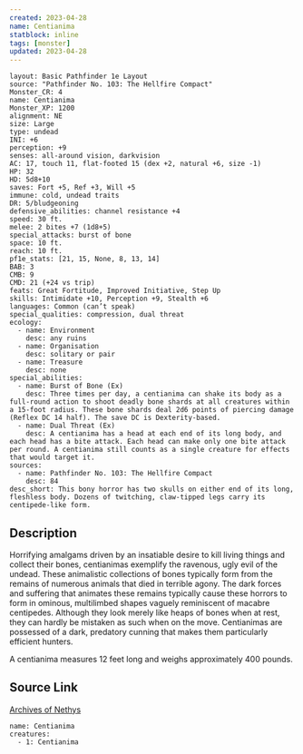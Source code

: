 ```yaml
---
created: 2023-04-28
name: Centianima
statblock: inline
tags: [monster]
updated: 2023-04-28
---
```

```statblock
layout: Basic Pathfinder 1e Layout
source: "Pathfinder No. 103: The Hellfire Compact"
Monster_CR: 4
name: Centianima
Monster_XP: 1200
alignment: NE
size: Large
type: undead
INI: +6
perception: +9
senses: all-around vision, darkvision
AC: 17, touch 11, flat-footed 15 (dex +2, natural +6, size -1)
HP: 32
HD: 5d8+10
saves: Fort +5, Ref +3, Will +5
immune: cold, undead traits
DR: 5/bludgeoning
defensive_abilities: channel resistance +4
speed: 30 ft.
melee: 2 bites +7 (1d8+5)
special_attacks: burst of bone
space: 10 ft.
reach: 10 ft.
pf1e_stats: [21, 15, None, 8, 13, 14]
BAB: 3
CMB: 9
CMD: 21 (+24 vs trip)
feats: Great Fortitude, Improved Initiative, Step Up
skills: Intimidate +10, Perception +9, Stealth +6
languages: Common (can’t speak)
special_qualities: compression, dual threat
ecology:
  - name: Environment
    desc: any ruins
  - name: Organisation
    desc: solitary or pair
  - name: Treasure
    desc: none
special_abilities:
  - name: Burst of Bone (Ex)
    desc: Three times per day, a centianima can shake its body as a full-round action to shoot deadly bone shards at all creatures within a 15-foot radius. These bone shards deal 2d6 points of piercing damage (Reflex DC 14 half). The save DC is Dexterity-based.
  - name: Dual Threat (Ex)
    desc: A centianima has a head at each end of its long body, and each head has a bite attack. Each head can make only one bite attack per round. A centianima still counts as a single creature for effects that would target it.
sources:
  - name: Pathfinder No. 103: The Hellfire Compact
    desc: 84
desc_short: This bony horror has two skulls on either end of its long, fleshless body. Dozens of twitching, claw-tipped legs carry its centipede-like form.
```
## Description
Horrifying amalgams driven by an insatiable desire to kill living things and collect their bones, centianimas exemplify the ravenous, ugly evil of the undead. These animalistic collections of bones typically form from the remains of numerous animals that died in terrible agony. The dark forces and suffering that animates these remains typically cause these horrors to form in ominous, multilimbed shapes vaguely reminiscent of macabre centipedes. Although they look merely like heaps of bones when at rest, they can hardly be mistaken as such when on the move. Centianimas are possessed of a dark, predatory cunning that makes them particularly efficient hunters.

A centianima measures 12 feet long and weighs approximately 400 pounds.
## Source Link
[Archives of Nethys](https://aonprd.com/MonsterDisplay.aspx?ItemName=Centianima)
```encounter-table
name: Centianima
creatures:
  - 1: Centianima
```
